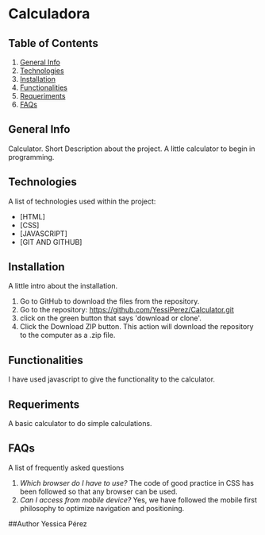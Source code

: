 # Calculadora

## Table of Contents
1. [General Info](#general-info)
2. [Technologies](#technologies)
3. [Installation](#installation)
4. [Functionalities](#functionalities)
5. [Requeriments](#requeriments)
6. [FAQs](#faqs)

## General Info

Calculator. Short Description about the project.
A little calculator to begin in programming.

## Technologies

A list of technologies used within the project:
* [HTML]
* [CSS]
* [JAVASCRIPT] 
* [GIT AND GITHUB]  

## Installation
A little intro about the installation. 
1. Go to GitHub to download the files from the repository.
2. Go to the repository: https://github.com/YessiPerez/Calculator.git
3. click on the green button that says 'download or clone'.
4. Click the Download ZIP button. This action will download the repository to the computer as a .zip file.


## Functionalities
I have used javascript to give the functionality to the calculator.


## Requeriments
A basic calculator to do simple calculations.

## FAQs
A list of frequently asked questions
1. *Which browser do I have to use?*
   The code of good practice in CSS has been followed so that any browser can be used.
2. *Can I access from mobile device?*
   Yes, we have followed the mobile first philosophy to optimize navigation and positioning.
   
##Author
Yessica Pérez


